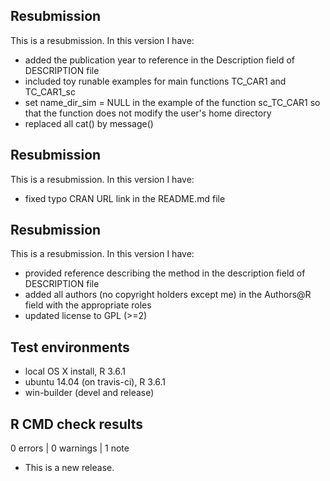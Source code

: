 ## Resubmission
This is a resubmission. In this version I have:
* added the publication year to reference in the Description field of DESCRIPTION file
* included toy runable examples for main functions TC_CAR1 and TC_CAR1_sc
* set name_dir_sim = NULL in the example of the function sc_TC_CAR1 
  so that the function does not modify the user's home directory 
* replaced all cat() by message()


## Resubmission
This is a resubmission. In this version I have:
* fixed typo CRAN URL link in the README.md file

## Resubmission
This is a resubmission. In this version I have:

* provided reference describing the method in the description field of DESCRIPTION file
* added all authors (no copyright holders except me) in the Authors@R field with the appropriate roles
* updated license to GPL (>=2)

## Test environments
* local OS X install, R 3.6.1
* ubuntu 14.04 (on travis-ci), R 3.6.1
* win-builder (devel and release)

## R CMD check results

0 errors | 0 warnings | 1 note

* This is a new release.

